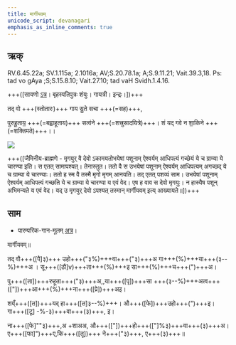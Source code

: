 ```yaml
---
title: मार्गीयवम्  
unicode_script: devanagari  
emphasis_as_inline_comments: true
---   
```


## ऋक्

RV.6.45.22a; SV.1.115a; 2.1016a; AV;S.20.78.1a; A;S.9.11.21; Vait.39.3,18. Ps: tad vo gAya ;S;S.15.8.10; Vait.27.10; tad vaH Svidh.1.4.16.

+++([सायणो [ऽत्र](https://archive.org/stream/RgVedaWithSayanasCommentaryPart3/rv_sayanabhasya_part3#page/n242/mode/1up&sa=D&ust=1542425956182000)। बृहस्पतिपुत्रः शंयुः। गायत्री। इन्द्रः।])+++

तद् वो +++(स्तोतारः)+++ गाय सु॒ते सचा +++(=सह)+++,

पुरुहू॒ताय॒ +++(=बह्वाहूताय)+++ सत्व॑ने +++(=शत्त्रुसादयित्रे)+++। शं यद् गवे न शा॒किने +++(=शक्तिमते)+++।।

![](../../images/indra-as-maghavAn-followed-by-people-bearing-wealth-moving-towards-a-yajamAna.png)

+++([जैमिनीय-ब्राह्मणे - मृगयुर् वै देवो ऽकामयतोभयेषां पशूनाम् ऐश्वर्यम् आधिपत्यं गच्छेयं ये च ग्राम्या ये चारण्या इति। स एतत् सामापश्यत्। तेनास्तुत। ततो वै स उभयेषां पशूनाम् ऐश्वर्यम् आधिपत्यम् अगच्छद् ये च ग्राम्या ये चारण्याः। ततो ह स्म वै तस्मै मृगो मृगम् आनयति। तद् एतत् पशव्यं साम। उभयेषां पशूनाम् ऐश्वर्यम् आधिपत्यं गच्छति ये च ग्राम्या ये चारण्या य एवं वेद। एष ह वाव स देवो मृगयुः। न हास्यैष पशून् अभिमन्यते य एवं वेद। यद् उ मृगयुर् देवो ऽपश्यत् तस्मान् मार्गीयवम् इत्य् आख्यायते॥])+++

## साम

- पारम्परिक-गान-मूलम् [अत्र](https://archive.org/stream/sAmaveda-jaiminIya-paravastu-paramparA-docs/VIVAAHA%20UPANAYANA%20SAAMAANI#page/n1/mode/1up&sa=D&ust=1542425956183000)।
<div class="audioEmbed"  caption="रामानुजार्यः 1974 " src="https://archive
.org/download/jaiminIya-sAma-gAna-paravastu-tradition-rAmAnuja/mArgIyavam.mp3"></div>
<div class="audioEmbed"  caption="गोपालार्यः 2015  " src="https://archive
.org/download/jaiminIya-sAma-gAna-paravastu-tradition-gopAla-2015/mArgIyavam.mp3"></div>
<div class="audioEmbed"  caption="गोपालपवनयोर् अनुवचनम् 2015 1x" src="https://archive
.org/download/jaiminIya-sAma-gAna-paravastu-tradition-anuvachanam-gopAla-pavana-2015/mArgIyavam.mp3"></div>
<div class="audioEmbed"  caption="गोपालपवनयोर् अनुवचनम् 2015 1.5x" src="https://archive
.org/download/jaiminIya-sAma-gAna-paravastu-tradition-anuvachanam-gopAla-pavana-2015-150p-speed/mArgIyavam.mp3"></div>

मार्गीयवम्॥

तद् वौ+++([पै]३)+++ उहो+++("३%)+++वा+++("३)+++अ  गा+++(%)+++या+++(३--%)+++अ । सू+++([ठौ]v)+++ता+++(%)+++इ सा+++(%)+++च+++(")+++अ।

पु+++([ता])+++रुहूता+++("३)+++अ,,या+++([पृ])+++सा +++(३--%)+++अत्व+++(["])+++आ+++(%)+++ना+++([प्रे])+++अइ।

शय्ँ+++([त])+++यद् हा+++([त]३--%)+++। औ+++([फे])+++उहो+++(")+++इ। गा+++([टू] -%-३)+++वा+++(३)+++, इ।

ना+++([फे]""३)+++,अ +शाअअ, औ+++(["])+++हो+++(["]%३)+++वा+++(३)+++अ। ए+++([फा]")+++ए,कि+++([तू])+++ ने+++("३)+++, ए+++(३)+++॥
